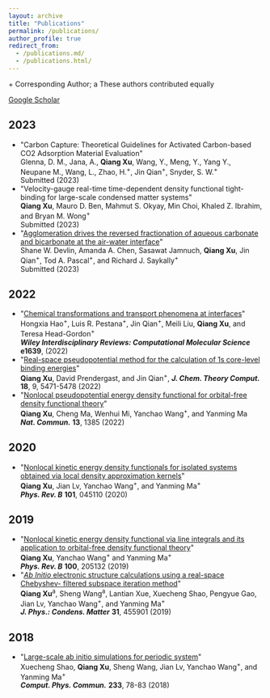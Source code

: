 ```yaml
---
layout: archive
title: "Publications"
permalink: /publications/
author_profile: true
redirect_from:
  - /publications.md/
  - /publications.html/
---
```

\+ Corresponding Author; a These authors contributed equally

[Google Scholar](https://scholar.google.com/citations?hl=en&user=ZiwzYQsAAAAJ&view_op=list_works&sortby=pubdate) 

## 2023
* "Carbon Capture: Theoretical Guidelines for Activated Carbon-based CO2 Adsorption Material Evaluation"  
Glenna, D. M., Jana, A., **Qiang Xu**, Wang, Y., Meng, Y., Yang Y., Neupane M., Wang, L., Zhao, H.<sup>+</sup>, Jin Qian<sup>+</sup>, Snyder, S. W.<sup>+</sup>  
Submitted (2023)
* "Velocity-gauge real-time time-dependent density functional tight-binding for large-scale condensed matter systems"  
**Qiang Xu**, Mauro D. Ben, Mahmut S. Okyay, Min Choi, Khaled Z. Ibrahim, and Bryan M. Wong<sup>+</sup>  
Submitted (2023)
* "[Agglomeration drives the reversed fractionation of aqueous carbonate and bicarbonate at the air-water interface](https://arxiv.org/abs/2301.05786)"  
Shane W. Devlin, Amanda A. Chen, Sasawat Jamnuch, **Qiang Xu**, Jin Qian<sup>+</sup>, Tod A. Pascal<sup>+</sup>, and Richard J. Saykally<sup>+</sup>  
Submitted (2023)

## 2022
* "[Chemical transformations and transport phenomena at interfaces](https://doi.org/10.1002/wcms.1639)"  
Hongxia Hao<sup>+</sup>, Luis R. Pestana<sup>+</sup>, Jin Qian<sup>+</sup>, Meili Liu, **Qiang Xu**, and Teresa Head-Gordon<sup>+</sup>  
***Wiley Interdisciplinary Reviews: Computational Molecular Science*** **e1639**, (2022)
* "[Real-space pseudopotential method for the calculation of 1s core-level binding energies](https://doi.org/10.1021/acs.jctc.2c00474)"  
**Qiang Xu**, David Prendergast, and Jin Qian<sup>+</sup>,
***J. Chem. Theory Comput.*** **18**, 9, 5471-5478 (2022)
* "[Nonlocal pseudopotential energy density functional for orbital-free density functional theory](https://doi.org/10.1038/s41467-022-29002-3)"  
**Qiang Xu**, Cheng Ma, Wenhui Mi, Yanchao Wang<sup>+</sup>, and Yanming Ma  
***Nat. Commun.*** **13**, 1385 (2022)

## 2020
* "[Nonlocal kinetic energy density functionals for isolated systems obtained via local density approximation kernels](https://doi.org/10.1103/PhysRevB.101.045110)"  
**Qiang Xu**, Jian Lv, Yanchao Wang<sup>+</sup>, and Yanming Ma<sup>+</sup>  
***Phys. Rev. B*** **101**, 045110 (2020)

## 2019
* "[Nonlocal kinetic energy density functional via line integrals and its application to orbital-free density functional theory](https://doi.org/10.1103/PhysRevB.100.205132)"  
**Qiang Xu**, Yanchao Wang<sup>+</sup> and Yanming Ma<sup>+</sup>  
***Phys. Rev. B*** **100**, 205132 (2019)
* "[*Ab Initio* electronic structure calculations using a real-space Chebyshev- filtered subspace iteration method](https://doi.org/10.1088/1361-648X/ab2a63)"  
**Qiang Xu**<sup>a</sup>, Sheng Wang<sup>a</sup>, Lantian Xue, Xuecheng Shao, Pengyue Gao, Jian Lv, Yanchao Wang<sup>+</sup>, and Yanming Ma<sup>+</sup>  
***J. Phys.: Condens. Matter*** **31**, 455901 (2019)

## 2018
* "[Large-scale ab initio simulations for periodic system](https://doi.org/10.1016/j.cpc.2018.07.009)"  
Xuecheng Shao, **Qiang Xu**, Sheng Wang, Jian Lv, Yanchao Wang<sup>+</sup>, and Yanming Ma<sup>+</sup>  
***Comput. Phys. Commun.*** **233**, 78-83 (2018)

